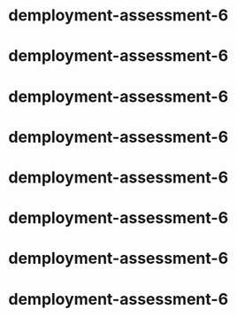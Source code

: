 # demployment-assessment-6
# demployment-assessment-6
# demployment-assessment-6
# demployment-assessment-6
# demployment-assessment-6
# demployment-assessment-6
# demployment-assessment-6
# demployment-assessment-6
